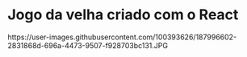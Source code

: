 # Jogo da velha criado com o React
<div>
https://user-images.githubusercontent.com/100393626/187996602-2831868d-696a-4473-9507-f928703bc131.JPG
</div>